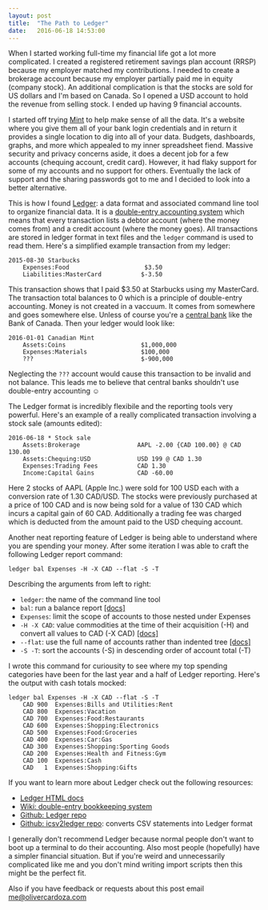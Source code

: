 ```yaml
---
layout: post
title:  "The Path to Ledger"
date:   2016-06-18 14:53:00
---
```

When I started working full-time my financial life got a lot more complicated. I created a registered retirement savings plan account (RRSP) because my employer matched my contributions. I needed to create a brokerage account because my employer partially paid me in equity (company stock). An additional complication is that the stocks are sold for US dollars and I'm based on Canada. So I opened a USD account to hold the revenue from selling stock. I ended up having 9 financial accounts.

I started off trying [Mint](https://www.mint.com/) to help make sense of all the data. It's a website where you give them all of your bank login credentials and in return it provides a single location to dig into all of your data. Budgets, dashboards, graphs, and more which appealed to my inner spreadsheet fiend. Massive security and privacy concerns aside, it does a decent job for a few accounts (chequing account, credit card). However, it had flaky support for some of my accounts and no support for others. Eventually the lack of support and the sharing passwords got to me and I decided to look into a better alternative.

This is how I found [Ledger](http://ledger-cli.org/): a data format and associated command line tool to organize financial data. It is a [double-entry accounting system](https://en.wikipedia.org/wiki/Double-entry_bookkeeping_system) which means that every transaction lists a debtor account (where the money comes from) and a credit account (where the money goes). All transactions are stored in ledger format in text files and the `ledger` command is used to read them. Here's a simplified example transaction from my ledger:

```
2015-08-30 Starbucks
    Expenses:Food                     $3.50
    Liabilities:MasterCard           $-3.50
```

This transaction shows that I paid $3.50 at Starbucks using my MasterCard. The transaction total balances to 0 which is a principle of double-entry accounting. Money is not created in a vaccuum. It comes from somewhere and goes somewhere else. Unless of course you're a [central bank](https://en.wikipedia.org/wiki/Central_bank) like the Bank of Canada. Then your ledger would look like:

```
2016-01-01 Canadian Mint
    Assets:Coins                     $1,000,000
    Expenses:Materials               $100,000
    ???                              $-900,000
```

Neglecting the `???` account would cause this transaction to be invalid and not balance. This leads me to believe that central banks shouldn't use double-entry accounting ☺

The Ledger format is incredibly flexibile and the reporting tools very powerful. Here's an example of a really complicated transaction involving a stock sale (amounts edited):

```
2016-06-18 * Stock sale
    Assets:Brokerage                AAPL -2.00 {CAD 100.00} @ CAD 130.00
    Assets:Chequing:USD             USD 199 @ CAD 1.30
    Expenses:Trading Fees           CAD 1.30
    Income:Capital Gains            CAD -60.00
```

Here 2 stocks of AAPL (Apple Inc.) were sold for 100 USD each with a conversion rate of 1.30 CAD/USD. The stocks were previously purchased at a price of 100 CAD and is now being sold for a value of 130 CAD which incurs a capital gain of 60 CAD. Additionally a trading fee was charged which is deducted from the amount paid to the USD chequing account.

Another neat reporting feature of Ledger is being able to understand where you are spending your money. After some iteration I was able to craft the following Ledger report command:

```
ledger bal Expenses -H -X CAD --flat -S -T
```

Describing the arguments from left to right:

* `ledger`: the name of the command line tool
* `bal`: run a balance report [[docs]](http://ledger-cli.org/3.0/doc/ledger3.html#Balance-Reports)
* `Expenses`: limit the scope of accounts to those nested under Expenses
* `-H -X CAD`: value commodities at the time of their acquisition (-H) and convert all values to CAD (-X CAD) [[docs]](http://ledger-cli.org/3.0/doc/ledger3.html#index-_002d_002dlot_002dprices-3)
* `--flat`: use the full name of accounts rather than indented tree [[docs]](http://ledger-cli.org/3.0/doc/ledger3.html#index-_002d_002dflat)
* `-S -T`: sort the accounts (-S) in descending order of account total (-T)

I wrote this command for curiousity to see where my top spending categories have been for the last year and a half of Ledger reporting. Here's the output with cash totals mocked:

```
ledger bal Expenses -H -X CAD --flat -S -T 
    CAD 900  Expenses:Bills and Utilities:Rent
    CAD 800  Expenses:Vacation
    CAD 700  Expenses:Food:Restaurants
    CAD 600  Expenses:Shopping:Electronics
    CAD 500  Expenses:Food:Groceries
    CAD 400  Expenses:Car:Gas
    CAD 300  Expenses:Shopping:Sporting Goods
    CAD 200  Expenses:Health and Fitness:Gym
    CAD 100  Expenses:Cash
    CAD   1  Expenses:Shopping:Gifts
```

If you want to learn more about Ledger check out the following resources:

* [Ledger HTML docs](http://ledger-cli.org/3.0/doc/ledger3.html#Introduction-to-Ledger)
* [Wiki: double-entry bookkeeping system](https://en.wikipedia.org/wiki/Double-entry_bookkeeping_system)
* [Github: Ledger repo](https://github.com/ledger/ledger)
* [Github: icsv2ledger repo](https://github.com/quentinsf/icsv2ledger): converts CSV statements into Ledger format
 
I generally don't recommend Ledger because normal people don't want to boot up a terminal to do their accounting. Also most people (hopefully) have a simpler financial situation. But if you're weird and unnecessarily complicated like me and you don't mind writing import scripts then this might be the perfect fit.

Also if you have feedback or requests about this post email me@olivercardoza.com
